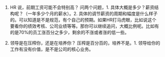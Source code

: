 1. HR 说，前期工资可能不会特别高？
问两个问题，1. 具体大概是多少？薪资结构呢？（一年多少个月的薪水）。2. 具体的调节薪资的周期和幅度是什么样子的。可以知道是不是规范，有个自己的预期。如果HR打马虎眼，比如说这个要看你的绩效考核、公司业绩等等。那你可以继续追问，大概比例呢。比如有的是70%的员工涨百分之多少，剩余的不涨或者涨的低一些。

2. 领导是在压榨你，还是在培养你？
压榨是百分百的，培养不是。1. 领导给你的工作有没有价值，是不是公司的核心业务。
